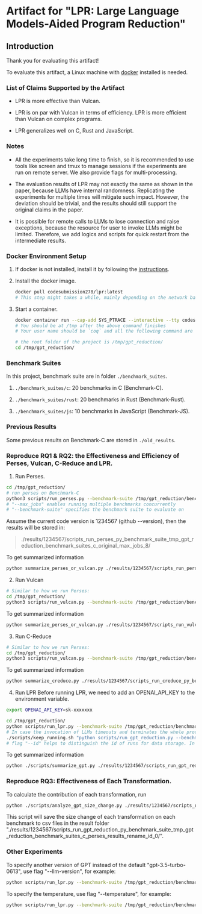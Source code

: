# Artifact for "LPR: Large Language Models-Aided Program Reduction"

## Introduction

Thank you for evaluating this artifact!

To evaluate this artifact, a Linux machine with [docker](https://docs.docker.com/get-docker/) installed is needed.

### List of Claims Supported by the Artifact

- LPR is more effective than Vulcan.

- LPR is on par with Vulcan in terms of efficiency. LPR is more efficient than Vulcan on complex programs.

- LPR generalizes well on C, Rust and JavaScript.

### Notes

- All the experiments take long time to finish, so it is recommended to use tools like screen and tmux to manage sessions if the experiments are run on remote server. We also provide flags for multi-processing.

- The evaluation results of LPR may not exactly the same as shown in the paper, because LLMs have internal randomness. Replicating the experiments for multiple times will mitigate such impact. However, the deviation should be trivial, and the results should still support the original claims in the paper.

- It is possible for remote calls to LLMs to lose connection and raise exceptions, because the resource for user to invoke LLMs might be limited. Therefore, we add logics and scripts for quick restart from the intermediate results.

### Docker Environment Setup

1. If docker is not installed, install it by following the [instructions](https://docs.docker.com/get-docker/).
2. Install the docker image.

   ```bash
   docker pull codesubmission278/lpr:latest
   # This step might takes a while, mainly depending on the network bandwidth. It also takes up much disk space (nearly 80GB)
   ```

3. Start a container.

   ```bash
   docker container run --cap-add SYS_PTRACE --interactive --tty codesubmission278/lpr:latest /bin/bash
   # You should be at /tmp after the above command finishes
   # Your user name should be `coq` and all the following command are executed in docker

   # the root folder of the project is /tmp/gpt_reduction/
   cd /tmp/gpt_reduction/
   ```

### Benchmark Suites

In this project,
benchmark suite are in folder `./benchmark_suites`.

1. `./benchmark_suites/c`: 20 benchmarks in C (Benchmark-C).

2. `./benchmark_suites/rust`: 20 benchmarks in Rust (Benchmark-Rust).

3. `./benchmark_suites/js`: 10 benchmarks in JavaScript (Benchmark-JS).

### Previous Results

Some previous results on Benchmark-C are stored in `./old_results`.

### Reproduce RQ1 & RQ2: the Effectiveness and Efficiency of Perses, Vulcan, C-Reduce and LPR.

1. Run Perses.

```bash
cd /tmp/gpt_reduction/
# run perses on Benchmark-C
python3 scripts/run_perses.py --benchmark-suite /tmp/gpt_reduction/benchmark_suites/c/original/ --max-jobs 8
# "--max_jobs" enables running multiple benchmarks concurrently
# "--benchmark-suite" specifies the benchmark suite to evaluate on
```

Assume the current code version is 1234567 (github --version), then the results will be stored in:

> ./results/1234567/scripts_run_perses_py_benchmark_suite_tmp_gpt_reduction_benchmark_suites_c_original_max_jobs_8/

To get summarized information

```bash
python summarize_perses_or_vulcan.py ./results/1234567/scripts_run_perses_py_benchmark_suite_tmp_gpt_reduction_benchmark_suites_c_original_max_jobs_8/
```

2. Run Vulcan

```bash
# Similar to how we run Perses:
cd /tmp/gpt_reduction/
python3 scripts/run_vulcan.py --benchmark-suite /tmp/gpt_reduction/benchmark_suites/c/original/ --max-jobs 8
```

To get summarized information

```bash
python summarize_perses_or_vulcan.py ./results/1234567/scripts_run_vulcan_py_benchmark_suite_tmp_gpt_reduction_benchmark_suites_c_original_max_jobs_8/
```

3. Run C-Reduce

```bash
# Similar to how we run Perses:
cd /tmp/gpt_reduction/
python3 scripts/run_vulcan.py --benchmark-suite /tmp/gpt_reduction/benchmark_suites/c/original/ --max-jobs 8
```

To get summarized information

```bash
python summarize_creduce.py ./results/1234567/scripts_run_creduce_py_benchmark_suite_tmp_gpt_reduction_benchmark_suites_c_original_max_jobs_8/
```

4. Run LPR
   Before running LPR, we need to add an OPENAI_API_KEY to the environment variable.

```bash
export OPENAI_API_KEY=sk-xxxxxxx
```

```bash
cd /tmp/gpt_reduction/
python scripts/run_lpr.py --benchmark-suite /tmp/gpt_reduction/benchmark_suites/c/perses_results_rename --id 0
# In case the invocation of LLMs timeouts and terminates the whole process, we can wrap the command line with ./scripts/keep_running.sh, which continues to run the given command until it exits with 0.
./scripts/keep_running.sh "python scripts/run_gpt_reduction.py --benchmark-suite /tmp/gpt_reduction/benchmark_suites/c/perses_results_rename --id 0"
# flag "--id" helps to distinguish the id of runs for data storage. In the next run, if all other flags are identical, use "--id 1" to prevent the dulicated result folder.
```

To get summarized information

```bash
python ./scripts/summarize_gpt.py ./results/1234567/scripts_run_gpt_reduction_py_benchmark_suite_tmp_gpt_reduction_benchmark_suites_c_perses_results_rename_id_0/
```

### Reproduce RQ3: Effectiveness of Each Transformation.

To calculate the contribution of each transformation, run

```bash
python ./scripts/analyze_gpt_size_change.py ./results/1234567/scripts_run_gpt_reduction_py_benchmark_suite_tmp_gpt_reduction_benchmark_suites_c_perses_results_rename_id_0/
```

This script will save the size change of each transformation on each benchmark to csv files in the result folder "./results/1234567/scripts_run_gpt_reduction_py_benchmark_suite_tmp_gpt_reduction_benchmark_suites_c_perses_results_rename_id_0/".

### Other Experiments

To specify another version of GPT instead of the default "gpt-3.5-turbo-0613", use flag "--llm-version", for example:

```bash
python scripts/run_lpr.py --benchmark-suite /tmp/gpt_reduction/benchmark_suites/c/perses_results_rename --llm-version gpt-3.5-turbo-1106 --id 0
```

To specify the temperature, use flag "--temperature", for example:

```bash
python scripts/run_lpr.py --benchmark-suite /tmp/gpt_reduction/benchmark_suites/c/perses_results_rename --temperature 0.5 --id 0
```
